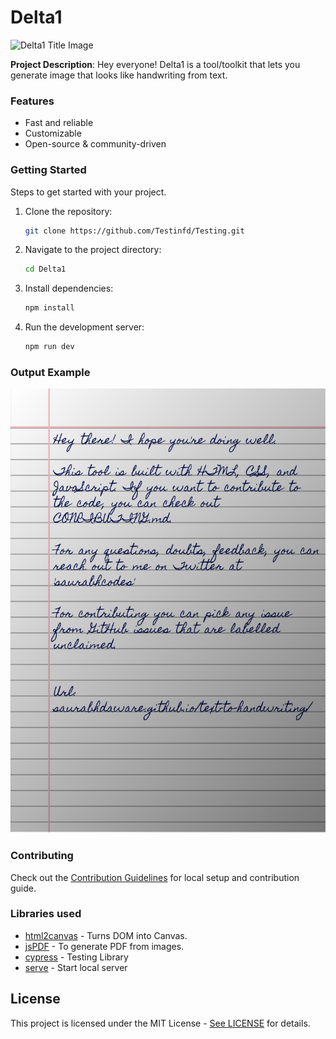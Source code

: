 # Delta1

![Delta1 Title Image](YOUR_NEW_IMAGE_URL)

**Project Description**: Hey everyone! Delta1 is a tool/toolkit that lets you generate image that looks like handwriting from text.

### Features

- Fast and reliable
- Customizable
- Open-source & community-driven

### Getting Started

Steps to get started with your project.
1. Clone the repository:
    ```sh
    git clone https://github.com/Testinfd/Testing.git
    ```

2. Navigate to the project directory:
    ```sh
    cd Delta1
    ```

3. Install dependencies:
    ```sh
    npm install
    ```

4. Run the development server:
    ```sh
    npm run dev
    ```

### Output Example

![Output Image](sample.jpeg)

### Contributing

Check out the [Contribution Guidelines](https://github.com/Testinfd/Testing/blob/master/CONTRIBUTING.md) for local setup and contribution guide.

### Libraries used

- [html2canvas](https://github.com/niklasvh/html2canvas) - Turns DOM into Canvas.
- [jsPDF](https://github.com/MrRio/jsPDF) - To generate PDF from images.
- [cypress](https://github.com/cypress-io/cypress) - Testing Library
- [serve](https://github.com/zeit/serve) - Start local server

## License

This project is licensed under the MIT License - [See LICENSE](https://github.com/Testinfd/Testing/blob/master/LICENSE) for details.
